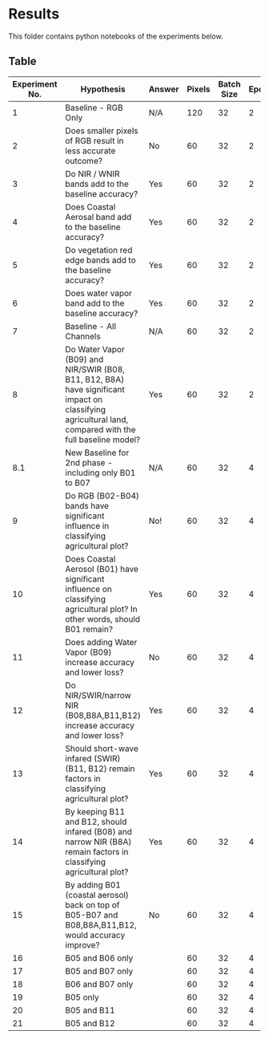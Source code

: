 # Results

This folder contains python notebooks of the experiments below. 

## Table

|Experiment No.|Hypothesis                                                                                                                                             |Answer|Pixels|Batch Size|Epochs|B01|B02|B03|B04|B05|B06|B07|B08|B09|B11|B12|B8A|Accuracy|Precision|Recall|Loss  |
|--------------|-------------------------------------------------------------------------------------------------------------------------------------------------------|------|------|----------|------|---|---|---|---|---|---|---|---|---|---|---|---|--------|---------|------|------|
|1             |Baseline - RGB Only                                                                                                                                    |N/A   |120   |32        |2     |   |*  |*  |*  |   |   |   |   |   |   |   |   |0.7868  |0.8720   |0.6629|0.4210|
|2             |Does smaller pixels of RGB result in less accurate outcome?                                                                                            |No    |60    |32        |2     |   |*  |*  |*  |   |   |   |   |   |   |   |   |0.7745  |0.7313   |0.8542|0.4758|
|3             |Do NIR / WNIR bands add to the baseline accuracy?                                                                                                      |Yes   |60    |32        |2     |   |*  |*  |*  |   |   |   |*  |   |*  |*  |*  |0.8176  |0.7721   |0.8913|0.4371|
|4             |Does Coastal Aerosal band add to the baseline accuracy?                                                                                                |Yes   |60    |32        |2     |*  |*  |*  |*  |   |   |   |   |   |   |   |   |0.8193  |0.8004   |0.8417|0.3910|
|5             |Do vegetation red edge bands add to the baseline accuracy?                                                                                             |Yes   |60    |32        |2     |   |*  |*  |*  |*  |*  |*  |   |   |   |   |   |0.8258  |0.7798   |0.8993|0.3940|
|6             |Does water vapor band add to the baseline accuracy?                                                                                                    |Yes   |60    |32        |2     |   |*  |*  |*  |   |   |   |   |*  |   |   |   |0.8104  |0.7587   |0.8997|0.4342|
|7             |Baseline - All Channels                                                                                                                                |N/A   |60    |32        |2     |*  |*  |*  |*  |*  |*  |*  |*  |*  |*  |*  |*  |0.8198  |0.8628   |0.7550|0.3877|
|8             |Do Water Vapor (B09) and NIR/SWIR (B08, B11, B12, B8A) have significant impact on classifying agricultural land, compared with the full baseline model?|Yes   |60    |32        |2     |*  |*  |*  |*  |*  |*  |*  |   |   |   |   |   |0.7987  |0.7419   |0.9051|0.4141|
|8.1           |New Baseline for 2nd phase - including only B01 to B07                                                                                                 |N/A   |60    |32        |4     |*  |*  |*  |*  |*  |*  |*  |   |   |   |   |   |0.8260  |0.8433   |0.7932|0.3790|
|9             |Do RGB (B02-B04) bands have significant influence in classifying agricultural plot?                                                                    |No!   |60    |32        |4     |*  |   |   |   |*  |*  |*  |   |   |   |   |   |0.8272  |0.8366   |0.8029|0.3751|
|10            |Does Coastal Aerosol (B01) have significant influence on classifying agricultural plot? In other words, should B01 remain?                             |Yes   |60    |32        |4     |   |   |   |   |*  |*  |*  |   |   |   |   |   |0.8111  |0.7822   |0.8501|0.3998|
|11            |Does adding Water Vapor (B09) increase accuracy and lower loss?                                                                                        |No    |60    |32        |4     |   |   |   |   |*  |*  |*  |   |*  |   |   |   |0.7708  |0.7633   |0.7693|0.4638|
|12            |Do NIR/SWIR/narrow NIR (B08,B8A,B11,B12) increase accuracy and lower loss?                                                                             |Yes   |60    |32        |4     |   |   |   |   |*  |*  |*  |*  |   |*  |*  |*  |0.8419  |0.8147   |0.8755|0.3481|
|13            |Should short-wave infared (SWIR) (B11, B12) remain factors in classifying agricultural plot?                                                           |Yes   |60    |32        |4     |   |   |   |   |*  |*  |*  |*  |   |   |   |*  |0.8068  |0.7670   |0.8683|0.4413|
|14            |By keeping B11 and B12, should infared (B08) and narrow NIR (B8A) remain factors in classifying agricultural plot?                                     |Yes   |60    |32        |4     |   |   |   |   |*  |*  |*  |   |   |*  |*  |   |0.8379  |0.8041   |0.8834|0.3648|
|15            |By adding B01 (coastal aerosol) back on top of B05-B07 and B08,B8A,B11,B12, would accuracy improve?                                                    |No    |60    |32        |4     |*  |   |   |   |*  |*  |*  |*  |   |*  |*  |*  |0.8258  |0.8226   |0.8202|0.3750|
|16            |B05 and B06 only                                                                                                                                       |      |60    |32        |4     |   |   |   |   |*  |*  |   |   |   |   |   |   |0.8138  |0.7617   |0.9018|0.4564|
|17            |B05 and B07 only                                                                                                                                       |      |60    |32        |4     |   |   |   |   |*  |   |*  |   |   |   |   |   |0.8193  |0.8331   |0.7890|0.3844|
|18            |B06 and B07 only                                                                                                                                       |      |60    |32        |4     |   |   |   |   |   |*  |*  |   |   |   |   |   |0.8000  |0.7692   |0.8452|0.4170|
|19            |B05 only                                                                                                                                               |      |60    |32        |4     |   |   |   |   |*  |   |   |   |   |   |   |   |0.8107  |0.7981   |0.8209|0.4024|
|20            |B05 and B11                                                                                                                                            |      |60    |32        |4     |   |   |   |   |*  |   |   |   |   |*  |   |   |0.7126  |0.8804   |0.4777|0.5079|
|21            |B05 and B12                                                                                                                                            |      |60    |32        |4     |   |   |   |   |*  |   |   |   |   |   |*  |   |0.7569  |0.8044   |0.6652|0.6652|
